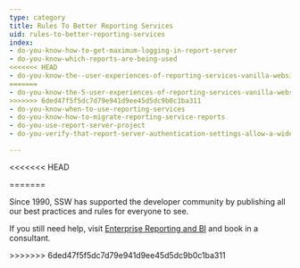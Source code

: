 ```yaml
---
type: category
title: Rules To Better Reporting Services
uid: rules-to-better-reporting-services
index:
- do-you-know-how-to-get-maximum-logging-in-report-server
- do-you-know-which-reports-are-being-used
<<<<<<< HEAD
- do-you-know-the--user-experiences-of-reporting-services-vanilla-website-email-windows-and-sharepoint
=======
- do-you-know-the-5-user-experiences-of-reporting-services-vanilla-website-email-windows-and-sharepoint
>>>>>>> 6ded47f5f5dc7d79e941d9ee45d5dc9b0c1ba311
- do-you-know-when-to-use-reporting-services
- do-you-know-how-to-migrate-reporting-service-reports
- do-you-use-report-server-project
- do-you-verify-that-report-server-authentication-settings-allow-a-wide-range-of-web-browsers

---
```

<<<<<<< HEAD

=======
<p>​Since 1990, SSW has supported the developer community by publishing all our best practices and rules for everyone to see.&#160;<br></p><p>If you still need help, visit&#160;<a href="http&#58;//www.ssw.com.au/ssw/Consulting/EnterpriseReporting.aspx">Enterprise Reporting and BI​</a>&#160;and book in a consultant.​​​</p>
>>>>>>> 6ded47f5f5dc7d79e941d9ee45d5dc9b0c1ba311


